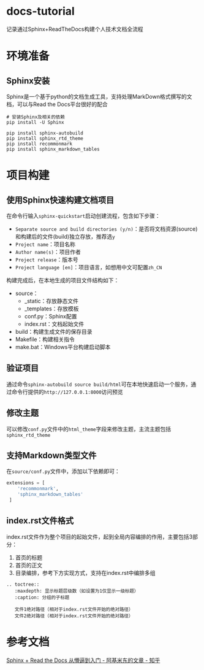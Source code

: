 # docs-tutorial
记录通过Sphinx+ReadTheDocs构建个人技术文档全流程

# 环境准备
## Sphinx安装
Sphinx是一个基于python的文档生成工具，支持处理MarkDown格式撰写的文档，可以与Read the Docs平台很好的配合

```shell
# 安装Sphinx及相关的依赖
pip install -U Sphinx

pip install sphinx-autobuild
pip install sphinx_rtd_theme
pip install recommonmark
pip install sphinx_markdown_tables
```

# 项目构建
## 使用Sphinx快速构建文档项目
在命令行输入`sphinx-quickstart`启动创建流程，包含如下步骤：
- `Separate source and build directories (y/n)`：是否将文档资源(source)和构建后的文件(build)独立存放，推荐选`y`
- `Project name`：项目名称
- `Author name(s)`：项目作者
- `Project release`：版本号
- `Project language [en]`：项目语言，如想用中文可配置`zh_CN`

构建完成后，在本地生成的项目文件结构如下：
- source：
    - _static：存放静态文件
    - _templates：存放模板
    - conf.py：Sphinx配置
    - index.rst：文档起始文件
- build：构建生成文件的保存目录
- Makefile：构建相关指令
- make.bat：Windows平台构建启动脚本

## 验证项目
通过命令`sphinx-autobuild source build/html`可在本地快速启动一个服务，通过命令行提供的`http://127.0.0.1:8000`访问预览

## 修改主题
可以修改`conf.py`文件中的`html_theme`字段来修改主题，主流主题包括`sphinx_rtd_theme`

## 支持Markdown类型文件
在`source/conf.py`文件中，添加以下依赖即可：
```python
extensions = [
    'recommonmark',
    'sphinx_markdown_tables'
 ]
```

## index.rst文件格式
index.rst文件作为整个项目的起始文件，起到全局内容编排的作用，主要包括3部分：
1. 首页的标题
2. 首页的正文
3. 目录编排，参考下方实现方式，支持在index.rst中编排多组
```text
.. toctree::
   :maxdepth: 显示标题层级数（如设置为1仅显示一级标题）
   :caption: 分组的子标题

   文件1绝对路径（相对于index.rst文件开始的绝对路径）
   文件2绝对路径（相对于index.rst文件开始的绝对路径）
```

# 参考文档
[Sphinx + Read the Docs 从懵逼到入门 - 阿基米东的文章 - 知乎](https://zhuanlan.zhihu.com/p/264647009)
